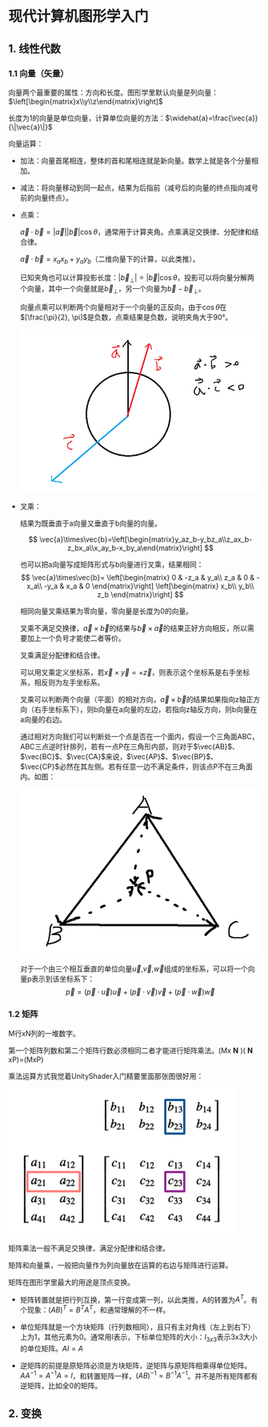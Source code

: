 # 现代计算机图形学入门

## 1. 线性代数

### 1.1 向量（矢量）

向量两个最重要的属性：方向和长度。图形学里默认向量是列向量：$\left[\begin{matrix}x\\y\\z\end{matrix}\right]$

长度为1的向量是单位向量，计算单位向量的方法：$\widehat{a}=\frac{\vec{a}}{\|\vec{a}\|}$

向量运算：

- 加法：向量首尾相连，整体的首和尾相连就是新向量。数学上就是各个分量相加。

- 减法：将向量移动到同一起点，结果为后指前（减号后的向量的终点指向减号前的向量终点）。

- 点乘：

    $\vec{a}\cdot\vec{b}=\lvert\vec{a}\rvert\lvert\vec{b}\rvert\cos{\theta}$，通常用于计算夹角。点乘满足交换律、分配律和结合律。

    $\vec{a}\cdot\vec{b}=x_ax_b+y_ay_b$（二维向量下的计算，以此类推）。

    已知夹角也可以计算投影长度：$\vert\vec{b}_\perp\vert=\lvert\vec{b}\rvert\cos\theta$，投影可以将向量分解两个向量，其中一个向量就是$\vec{b}_\perp$，另一个向量为$\vec{b}-\vec{b}_\perp$。

    向量点乘可以判断两个向量相对于一个向量的正反向，由于$\cos\theta$在$[\frac{\pi}{2}, \pi]$是负数，点乘结果是负数，说明夹角大于90°。

    ![](images/计算机图形学/向量点乘判断方向.png)

- 叉乘：

    结果为既垂直于a向量又垂直于b向量的向量。

    $$
    \vec{a}\times\vec{b}=\left[\begin{matrix}y_az_b-y_bz_a\\z_ax_b-z_bx_a\\x_ay_b-x_by_a\end{matrix}\right]
    $$
    
    也可以把a向量写成矩阵形式与b向量进行叉乘，结果相同：
    $$
    \vec{a}\times\vec{b}=
    \left[\begin{matrix}
    0 & -z_a & y_a\\
    z_a & 0 & -x_a\\
    -y_a & x_a & 0
    \end{matrix}\right]
    \left[\begin{matrix}
    x_b\\
    y_b\\
    z_b
    \end{matrix}\right]
    $$
    
    
    相同向量叉乘结果为零向量，零向量是长度为0的向量。
    
    叉乘不满足交换律，$\vec{a}\times\vec{b}$的结果与$\vec{b}\times\vec{a}$的结果正好方向相反，所以需要加上一个负号才能使二者等价。
    
    叉乘满足分配律和结合律。
    
    可以用叉乘定义坐标系，若$\vec{x}\times\vec{y}=+\vec{z}$，则表示这个坐标系是右手坐标系，相反则为左手坐标系。
    
    叉乘可以判断两个向量（平面）的相对方向，$\vec{a}\times\vec{b}$的结果如果指向z轴正方向（右手坐标系下），则b向量在a向量的左边，若指向z轴反方向，则b向量在a向量的右边。
    
    通过相对方向我们可以判断处一个点是否在一个面内，假设一个三角面ABC，ABC三点逆时针排列，若有一点P在三角形内部，则对于$\vec{AB}$、$\vec{BC}$、$\vec{CA}$来说，$\vec{AP}$、$\vec{BP}$、$\vec{CP}$必然在其左侧。若有任意一边不满足条件，则该点P不在三角面内。如图：
    
    ![](images/计算机图形学/叉乘判断点是否在面内.png)
    
    对于一个由三个相互垂直的单位向量$\vec{u}$,$\vec{v}$,$\vec{w}$组成的坐标系，可以将一个向量p表示到该坐标系下：
    $$
    \vec{p}=(\vec{p}\cdot\vec{u})\vec{u}+(\vec{p}\cdot\vec{v})\vec{v}+(\vec{p}\cdot\vec{w})\vec{w}
    $$

### 1.2 矩阵

M行xN列的一堆数字。

第一个矩阵列数和第二个矩阵行数必须相同二者才能进行矩阵乘法。(Mx **N** )( **N** xP)=(MxP)

乘法运算方式我觉着UnityShader入门精要里面那张图很好用：

![](images/计算机图形学/矩阵乘法运算方式.png)

矩阵乘法一般不满足交换律，满足分配律和结合律。

矩阵和向量乘，一般把向量作为列向量放在运算的右边与矩阵进行运算。

矩阵在图形学里最大的用途是顶点变换。

- 矩阵转置就是把行列互换，第一行变成第一列，以此类推，A的转置为$A^T$。有个现象：$(AB)^T=B^TA^T$，和通常理解的不一样。

- 单位矩阵就是一个方块矩阵（行列数相同），且只有主对角线（左上到右下）上为1，其他元素为0。通常用I表示，下标单位矩阵的大小：$I_{3x3}$表示3x3大小的单位矩阵。$AI=A$

- 逆矩阵的前提是原矩阵必须是方块矩阵，逆矩阵与原矩阵相乘得单位矩阵。$AA^{-1}=A^{-1}A=I$，和转置矩阵一样，$(AB)^{-1}=B^{-1}A^{-1}$。并不是所有矩阵都有逆矩阵，比如全0的矩阵。

## 2. 变换
